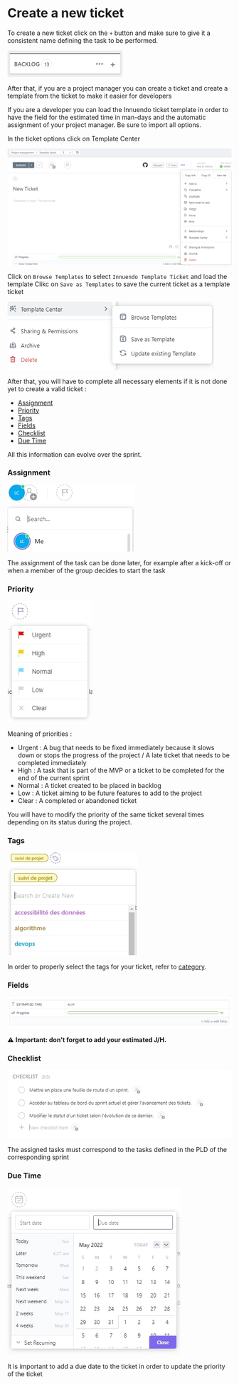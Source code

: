 # Create a new ticket

To create a new ticket click on the `+` button and make sure to give it a consistent name defining the task to be performed.

![create_new_ticket](screenshot/create_new_ticket.jpg)

After that, if you are a project manager you can create a ticket and create a template from the ticket to make it easier for developers

If you are a developer you can load the Innuendo ticket template in order to have the field for the estimated time in man-days and the automatic assignment of your project manager. Be sure to import all options.

In the ticket options click on Template Center

![ticket_settings](screenshot/ticket_setting.jpg)

Click on `Browse Templates` to select `Innuendo Template Ticket` and load the template
Clikc on `Save as Templates` to save the current ticket as a template ticket 

![tempalte_center](screenshot/template_center.jpg)

After that, you will have to complete all necessary elements if it is not done yet to create a valid ticket :

- [Assignment](#assignment)
- [Priority](#priority)
- [Tags](#tags)
- [Fields](#fields)
- [Checklist](#checklist)
- [Due Time](#due-time)

All this information can evolve over the sprint.

### Assignment

![assignment](screenshot/assign_task.jpg)

The assignment of the task can be done later, for example after a kick-off or when a member of the group decides to start the task

### Priority

![priority](screenshot/set_priority.jpg)

Meaning of priorities :
 - Urgent : A bug that needs to be fixed immediately because it slows down or stops the progress of the project / A late ticket that needs to be completed immediately
 - High : A task that is part of the MVP or a ticket to be completed for the end of the current sprint
 - Normal : A ticket created to be placed in backlog
 - Low : A ticket aiming to be future features to add to the project
 - Clear : A completed or abandoned ticket

You will have to modify the priority of the same ticket several times depending on its status during the project.

### Tags

![tags](screenshot/add_tags.jpg)

In order to properly select the tags for your ticket, refer to [category](categorie.md).

### Fields

![fields](screenshot/add_new_fields.jpg)

⚠️ **Important: don't forget to add your estimated J/H.**

### Checklist

![checklist](screenshot/add_task_in_checklist.jpg)

The assigned tasks must correspond to the tasks defined in the PLD of the corresponding sprint

### Due Time

![due time](screenshot/set_due_time.jpg)

It is important to add a due date to the ticket in order to update the priority of the ticket